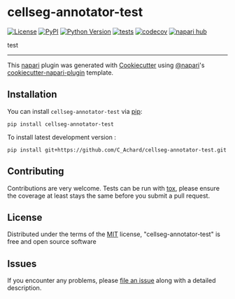 # cellseg-annotator-test

[![License](https://img.shields.io/pypi/l/cellseg-annotator-test.svg?color=green)](https://github.com/C_Achard/cellseg-annotator-test/raw/main/LICENSE)
[![PyPI](https://img.shields.io/pypi/v/cellseg-annotator-test.svg?color=green)](https://pypi.org/project/cellseg-annotator-test)
[![Python Version](https://img.shields.io/pypi/pyversions/cellseg-annotator-test.svg?color=green)](https://python.org)
[![tests](https://github.com/C_Achard/cellseg-annotator-test/workflows/tests/badge.svg)](https://github.com/C_Achard/cellseg-annotator-test/actions)
[![codecov](https://codecov.io/gh/C_Achard/cellseg-annotator-test/branch/main/graph/badge.svg)](https://codecov.io/gh/C_Achard/cellseg-annotator-test)
[![napari hub](https://img.shields.io/endpoint?url=https://api.napari-hub.org/shields/cellseg-annotator-test)](https://napari-hub.org/plugins/cellseg-annotator-test)

test

----------------------------------

This [napari] plugin was generated with [Cookiecutter] using [@napari]'s [cookiecutter-napari-plugin] template.

<!--
Don't miss the full getting started guide to set up your new package:
https://github.com/napari/cookiecutter-napari-plugin#getting-started

and review the napari docs for plugin developers:
https://napari.org/plugins/stable/index.html
-->

## Installation

You can install `cellseg-annotator-test` via [pip]:

    pip install cellseg-annotator-test



To install latest development version :

    pip install git+https://github.com/C_Achard/cellseg-annotator-test.git


## Contributing

Contributions are very welcome. Tests can be run with [tox], please ensure
the coverage at least stays the same before you submit a pull request.

## License

Distributed under the terms of the [MIT] license,
"cellseg-annotator-test" is free and open source software

## Issues

If you encounter any problems, please [file an issue] along with a detailed description.

[napari]: https://github.com/napari/napari
[Cookiecutter]: https://github.com/audreyr/cookiecutter
[@napari]: https://github.com/napari
[MIT]: http://opensource.org/licenses/MIT
[BSD-3]: http://opensource.org/licenses/BSD-3-Clause
[GNU GPL v3.0]: http://www.gnu.org/licenses/gpl-3.0.txt
[GNU LGPL v3.0]: http://www.gnu.org/licenses/lgpl-3.0.txt
[Apache Software License 2.0]: http://www.apache.org/licenses/LICENSE-2.0
[Mozilla Public License 2.0]: https://www.mozilla.org/media/MPL/2.0/index.txt
[cookiecutter-napari-plugin]: https://github.com/napari/cookiecutter-napari-plugin

[file an issue]: https://github.com/C_Achard/cellseg-annotator-test/issues

[napari]: https://github.com/napari/napari
[tox]: https://tox.readthedocs.io/en/latest/
[pip]: https://pypi.org/project/pip/
[PyPI]: https://pypi.org/
